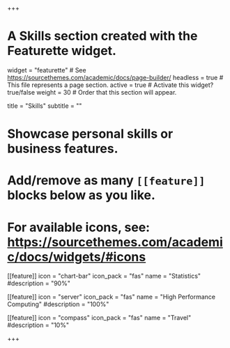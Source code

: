 +++
# A Skills section created with the Featurette widget.
widget = "featurette"  # See https://sourcethemes.com/academic/docs/page-builder/
headless = true  # This file represents a page section.
active = true  # Activate this widget? true/false
weight = 30  # Order that this section will appear.

title = "Skills"
subtitle = ""

# Showcase personal skills or business features.
# 
# Add/remove as many `[[feature]]` blocks below as you like.
# 
# For available icons, see: https://sourcethemes.com/academic/docs/widgets/#icons

[[feature]]
  icon = "chart-bar"
  icon_pack = "fas"
  name = "Statistics"
  #description = "90%"
  
[[feature]]
  icon = "server"
  icon_pack = "fas"
  name = "High Performance Computing"
  #description = "100%"  
  
[[feature]]
  icon = "compass"
  icon_pack = "fas"
  name = "Travel"
  #description = "10%"

+++
